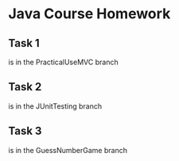 # Java Course Homework  

## Task 1  
is in the PracticalUseMVC branch  

## Task 2  
is in the JUnitTesting branch  

## Task 3  
is in the GuessNumberGame branch
